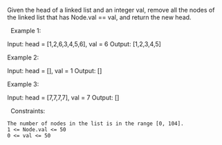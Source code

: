 Given the head of a linked list and an integer val, remove all the nodes of the linked list that has Node.val == val, and return the new head.

 
Example 1:

Input: head = [1,2,6,3,4,5,6], val = 6
Output: [1,2,3,4,5]


Example 2:

Input: head = [], val = 1
Output: []


Example 3:

Input: head = [7,7,7,7], val = 7
Output: []


 
Constraints:


	The number of nodes in the list is in the range [0, 104].
	1 <= Node.val <= 50
	0 <= val <= 50

